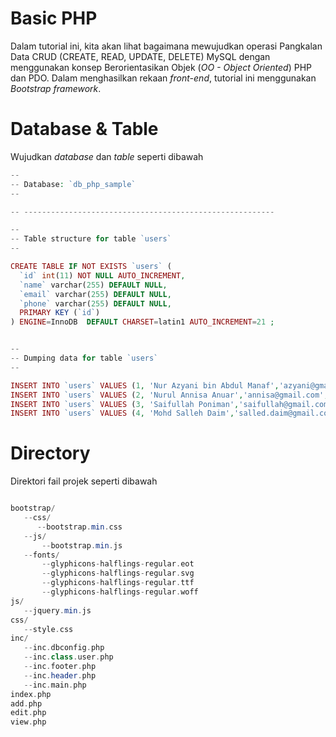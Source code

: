 # Basic PHP

Dalam tutorial ini, kita akan lihat bagaimana mewujudkan operasi 
Pangkalan Data CRUD (CREATE, READ, UPDATE, DELETE) MySQL dengan menggunakan konsep Berorientasikan Objek (_OO - Object Oriented_) PHP dan PDO.
Dalam menghasilkan rekaan _front-end_, tutorial ini menggunakan _Bootstrap framework_.



# Database & Table 

Wujudkan _database_ dan _table_ seperti dibawah

```php
--
-- Database: `db_php_sample`
--

-- --------------------------------------------------------

--
-- Table structure for table `users`
--

CREATE TABLE IF NOT EXISTS `users` (
  `id` int(11) NOT NULL AUTO_INCREMENT,
  `name` varchar(255) DEFAULT NULL,
  `email` varchar(255) DEFAULT NULL,
  `phone` varchar(255) DEFAULT NULL,
  PRIMARY KEY (`id`)
) ENGINE=InnoDB  DEFAULT CHARSET=latin1 AUTO_INCREMENT=21 ;


-- 
-- Dumping data for table `users`
-- 

INSERT INTO `users` VALUES (1, 'Nur Azyani bin Abdul Manaf','azyani@gmail.com','0113456789');
INSERT INTO `users` VALUES (2, 'Nurul Annisa Anuar','annisa@gmail.com','0123456789');
INSERT INTO `users` VALUES (3, 'Saifullah Poniman','saifullah@gmail.com','0133456789');
INSERT INTO `users` VALUES (4, 'Mohd Salleh Daim','salled.daim@gmail.com','0143456789');

```

# Directory

Direktori fail projek seperti dibawah 

```php

bootstrap/
   --css/
      --bootstrap.min.css
   --js/
       --bootstrap.min.js
   --fonts/
       --glyphicons-halflings-regular.eot
       --glyphicons-halflings-regular.svg
       --glyphicons-halflings-regular.ttf
       --glyphicons-halflings-regular.woff
js/
   --jquery.min.js
css/
   --style.css
inc/
   --inc.dbconfig.php
   --inc.class.user.php  
   --inc.footer.php
   --inc.header.php
   --inc.main.php  
index.php
add.php
edit.php
view.php


```